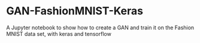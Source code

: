 # GAN-FashionMNIST-Keras
A Jupyter notebook to show how to create a GAN and train it on the Fashion MNIST data set, with keras and tensorflow
